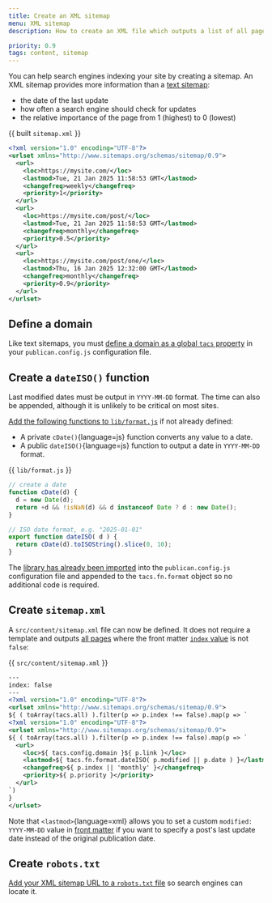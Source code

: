 ```yaml
---
title: Create an XML sitemap
menu: XML sitemap
description: How to create an XML file which outputs a list of all page links for search engines.

priority: 0.9
tags: content, sitemap
---
```


You can help search engines indexing your site by creating a sitemap. An XML sitemap provides more information than a [text sitemap](--ROOT--docs/recipe/feeds/txt-sitemap/):

* the date of the last update
* how often a search engine should check for updates
* the relative importance of the page from 1 (highest) to 0 (lowest)

{{ built `sitemap.xml` }}
```xml
<?xml version="1.0" encoding="UTF-8"?>
<urlset xmlns="http://www.sitemaps.org/schemas/sitemap/0.9">
  <url>
    <loc>https://mysite.com/</loc>
    <lastmod>Tue, 21 Jan 2025 11:58:53 GMT</lastmod>
    <changefreq>weekly</changefreq>
    <priority>1</priority>
  </url>
  <url>
    <loc>https://mysite.com/post/</loc>
    <lastmod>Tue, 21 Jan 2025 11:58:53 GMT</lastmod>
    <changefreq>monthly</changefreq>
    <priority>0.5</priority>
  </url>
  <url>
    <loc>https://mysite.com/post/one/</loc>
    <lastmod>Thu, 16 Jan 2025 12:32:00 GMT</lastmod>
    <changefreq>monthly</changefreq>
    <priority>0.9</priority>
  </url>
</urlset>
```


## Define a domain

Like text sitemaps, you must [define a domain as a global `tacs` property](--ROOT--docs/recipe/feeds/txt-sitemap/#define-a-domain) in your `publican.config.js` configuration file.


## Create a `dateISO()` function

Last modified dates must be output in `YYYY-MM-DD` format. The time can also be appended, although it is unlikely to be critical on most sites.

[Add the following functions to `lib/format.js`](--ROOT--docs/recipe/templates/function-library/) if not already defined:

* A private `cDate()`{language=js} function converts any value to a date.
* A public `dateISO()`{language=js} function to output a date in `YYYY-MM-DD` format.

{{ `lib/format.js` }}
```js
// create a date
function cDate(d) {
  d = new Date(d);
  return +d && !isNaN(d) && d instanceof Date ? d : new Date();
}

// ISO date format, e.g. "2025-01-01"
export function dateISO( d ) {
  return cDate(d).toISOString().slice(0, 10);
}
```

The [library has already been imported](--ROOT--docs/recipe/templates/function-library/#import-the-library) into the `publican.config.js` configuration file and appended to the `tacs.fn.format` object so no additional code is required.


## Create `sitemap.xml`

A `src/content/sitemap.xml` file can now be defined. It does not require a template and outputs [all pages](--ROOT--docs/reference/global-properties/#tacsall) where the front matter [`index` value](--ROOT--docs/reference/content-properties/#dataindex) is not `false`:

{{ `src/content/sitemap.xml` }}
```xml
---
index: false
---
<?xml version="1.0" encoding="UTF-8"?>
<urlset xmlns="http://www.sitemaps.org/schemas/sitemap/0.9">
${ ( toArray(tacs.all) ).filter(p => p.index !== false).map(p => `
<?xml version="1.0" encoding="UTF-8"?>
<urlset xmlns="http://www.sitemaps.org/schemas/sitemap/0.9">
${ ( toArray(tacs.all) ).filter(p => p.index !== false).map(p => `
  <url>
    <loc>${ tacs.config.domain }${ p.link }</loc>
    <lastmod>${ tacs.fn.format.dateISO( p.modified || p.date ) }</lastmod>
    <changefreq>${ p.index || 'monthly' }</changefreq>
    <priority>${ p.priority }</priority>
  </url>
`)
}
</urlset>
```

Note that `<lastmod>`{language=xml} allows you to set a custom `modified: YYYY-MM-DD` value in [front matter](--ROOT--docs/reference/front-matter/#custom-front-matter) if you want to specify a post's last update date instead of the original publication date.


## Create `robots.txt`

[Add your XML sitemap URL to a `robots.txt` file](--ROOT--docs/recipe/feeds/txt-sitemap/#create-robotstxt) so search engines can locate it.
